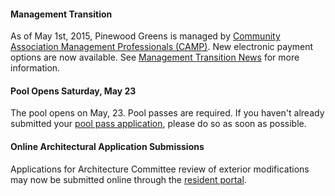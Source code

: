 
#### Management Transition

As of May 1st, 2015, Pinewood Greens is managed by [Community Association Management Professionals (CAMP)](http://www.gocampmgmt.com/).  New electronic payment options are now available.  See [Management Transition News](transition.html) for more information.

#### Pool Opens Saturday, May 23

The pool opens on May, 23.  Pool passes are required.  If you haven't already submitted your [pool pass application](https://skydrive.live.com/redir?resid=529E6218CA92DA58%211548), please do so as soon as possible.

#### Online Architectural Application Submissions

Applications for Architecture Committee review of exterior modifications may now be submitted online through the [resident portal](http://www.ciranet.com/ResidentPortal).

